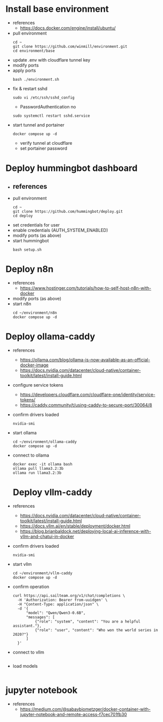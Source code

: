 # Install base environment

- references
  - https://docs.docker.com/engine/install/ubuntu/
- pull environment
  ```
  cd ~
  git clone https://github.com/winmill/environment.git
  cd environment/base
  ```
- update .env with cloudflare tunnel key
- modify ports
- apply ports
  ```
  bash ./environment.sh
  ```
- fix & restart sshd
  ```
  sudo vi /etc/ssh/sshd_config
  ```
  - PasswordAuthentication no
  ```
  sudo systemctl restart sshd.service
  ```
- start tunnel and portainer
  ```
  docker compose up -d
  ```
  - verify tunnel at cloudflare
  - set portainer password

# Deploy hummingbot dashboard

- references
  - 
- pull environment
  ```
  cd ~
  git clone https://github.com/hummingbot/deploy.git
  cd deploy
  ```
- set credentials for user
- enable credentials (AUTH_SYSTEM_ENABLED)
- modify ports (as above)
- start hummingbot
  ```
  bash setup.sh
  ```

# Deploy n8n

- references 
  - https://www.hostinger.com/tutorials/how-to-self-host-n8n-with-docker
- modify ports (as above)
- start n8n
  ```
  cd ~/environment/n8n
  docker compose up -d
  ```

# Deploy ollama-caddy

- references
  - https://ollama.com/blog/ollama-is-now-available-as-an-official-docker-image
  - https://docs.nvidia.com/datacenter/cloud-native/container-toolkit/latest/install-guide.html
- configure service tokens
  - https://developers.cloudflare.com/cloudflare-one/identity/service-tokens/
  - https://caddy.community/t/using-caddy-to-secure-port/30064/8
- confirm drivers loaded
  ```
  nvidia-smi
  ```
- start ollama
  ```
  cd ~/environment/ollama-caddy
  docker compose up -d
  ```
- connect to ollama
  ```
  docker exec -it ollama bash
  ollama pull llama3.2:3b
  ollama run llama3.2:3b
  ```
  
  # Deploy vllm-caddy

- references
  - https://docs.nvidia.com/datacenter/cloud-native/container-toolkit/latest/install-guide.html
  - https://docs.vllm.ai/en/stable/deployment/docker.html
  - https://blog.brianbaldock.net/deploying-local-ai-inference-with-vllm-and-chatui-in-docker
- confirm drivers loaded
  ```
  nvidia-smi
  ```
- start vllm
  ```
  cd ~/environment/vllm-caddy
  docker compose up -d
  ```
- confirm operation
  ```
  curl https://api.sailteam.org/v1/chat/completions \
    -H 'Authorization: Bearer from-uuidgen' \
    -H "Content-Type: application/json" \
    -d '{
        "model": "Qwen/Qwen3-0.6B",
        "messages": [
            {"role": "system", "content": "You are a helpful assistant."},
            {"role": "user", "content": "Who won the world series in 2020?"}
        ]
    }'

  ```
- connect to vllm
  ```
  ```
- load models
  ```
  ```

# jupyter notebook
- references
  - https://medium.com/@sabaybiometzger/docker-container-with-jupyter-notebook-and-remote-access-f7cec701fb30
